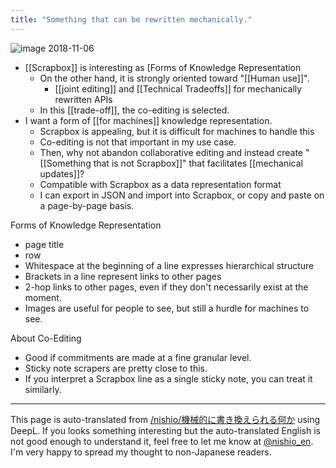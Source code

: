 ```yaml
---
title: "Something that can be rewritten mechanically."
---
```


![image](https://gyazo.com/7725614d9e1fb0680bc2327dee0df6b0/thumb/1000)
2018-11-06
- [[Scrapbox]] is interesting as [Forms of Knowledge Representation
    - On the other hand, it is strongly oriented toward "[[Human use]]".
        - [[joint editing]] and [[Technical Tradeoffs]] for mechanically rewritten APIs
    - In this [[trade-off]], the co-editing is selected.
- I want a form of [[for machines]] knowledge representation.
    - Scrapbox is appealing, but it is difficult for machines to handle this
    - Co-editing is not that important in my use case.
    - Then, why not abandon collaborative editing and instead create "[[Something that is not Scrapbox]]" that facilitates [[mechanical updates]]?
    - Compatible with Scrapbox as a data representation format
    - I can export in JSON and import into Scrapbox, or copy and paste on a page-by-page basis.

Forms of Knowledge Representation
- page title
- row
- Whitespace at the beginning of a line expresses hierarchical structure
- Brackets in a line represent links to other pages
- 2-hop links to other pages, even if they don't necessarily exist at the moment.
- Images are useful for people to see, but still a hurdle for machines to see.

About Co-Editing
- Good if commitments are made at a fine granular level.
- Sticky note scrapers are pretty close to this.
- If you interpret a Scrapbox line as a single sticky note, you can treat it similarly.

---
This page is auto-translated from [/nishio/機械的に書き換えられる何か](https://scrapbox.io/nishio/機械的に書き換えられる何か) using DeepL. If you looks something interesting but the auto-translated English is not good enough to understand it, feel free to let me know at [@nishio_en](https://twitter.com/nishio_en). I'm very happy to spread my thought to non-Japanese readers.